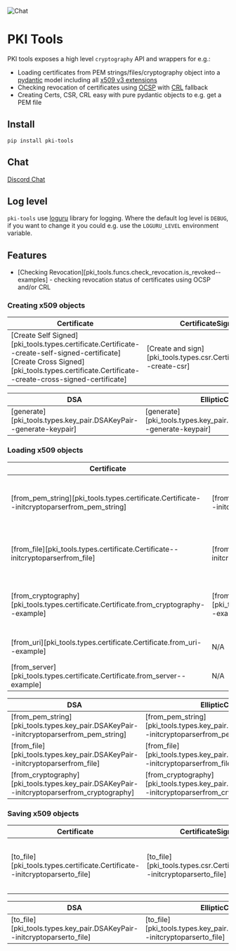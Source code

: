 ![Chat](https://img.shields.io/badge/chat-black?style=for-the-badge&logo=discord&logoColor=white&link=https%3A%2F%2Fdiscord.gg%2F6E6Uw7Tm)

# PKI Tools

PKI tools exposes a high level `cryptography` API and wrappers for e.g.:

* Loading certificates from PEM strings/files/cryptography object into
  a [pydantic][pydantic-docs] model including all
  [x509 v3 extensions][ext-draft]
* Checking revocation of certificates using [OCSP][ocsp-draft] with
  [CRL][crl-draft] fallback
* Creating Certs, CSR, CRL easy with pure pydantic objects to e.g. get a
  PEM file

## Install

`pip install pki-tools`

## Chat

[Discord Chat](https://discord.gg/6E6Uw7Tm)

## Log level

`pki-tools` use [loguru] library for logging. Where the default log level
is `DEBUG`, if you want to change it you could e.g. use the `LOGURU_LEVEL`
environment variable.

## Features

* [Checking Revocation][pki_tools.funcs.check_revocation.is_revoked--examples] -
  checking
  revocation status of certificates using OCSP and/or CRL

### Creating x509 objects

| **Certificate**                                                                                                                                                                                   | **CertificateSigningRequest**                                                | **Chain**                                               | **OCSP**                                                                                                                                               |
|---------------------------------------------------------------------------------------------------------------------------------------------------------------------------------------------------|------------------------------------------------------------------------------|---------------------------------------------------------|--------------------------------------------------------------------------------------------------------------------------------------------------------|
| [Create Self Signed][pki_tools.types.certificate.Certificate--create-self-signed-certificate]</br>[Create Cross Signed][pki_tools.types.certificate.Certificate--create-cross-signed-certificate] | [Create and sign][pki_tools.types.csr.CertificateSigningRequest--create-csr] | [Create from certificates][pki_tools.types.chain.Chain] | [Create request][pki_tools.types.ocsp.OCSPRequest--create-ocsp-request]</br>[Create response][pki_tools.types.ocsp.OCSPResponse--create-ocsp-response] |

| **DSA**                                                           | **EllipticCurve**                                                           | **ED448**                                                           | **ED25519**                                                           | **RSA**                                                           |  
|-------------------------------------------------------------------|-----------------------------------------------------------------------------|---------------------------------------------------------------------|-----------------------------------------------------------------------|-------------------------------------------------------------------|
| [generate][pki_tools.types.key_pair.DSAKeyPair--generate-keypair] | [generate][pki_tools.types.key_pair.EllipticCurveKeyPair--generate-keypair] | [generate][pki_tools.types.key_pair.Ed448KeyPair--generate-keypair] | [generate][pki_tools.types.key_pair.Ed25519KeyPair--generate-keypair] | [generate][pki_tools.types.key_pair.RSAKeyPair--generate-keypair] |

### Loading x509 objects

| **Certificate**                                                                             | **CertificateSigningRequest**                                                                     | **Chain**                                                                       | OCSP                                                                                                                                                                                            |
|---------------------------------------------------------------------------------------------|---------------------------------------------------------------------------------------------------|---------------------------------------------------------------------------------|-------------------------------------------------------------------------------------------------------------------------------------------------------------------------------------------------|
| [from_pem_string][pki_tools.types.certificate.Certificate--initcryptoparserfrom_pem_string] | [from_pem_string][pki_tools.types.csr.CertificateSigningRequest--initcryptoparserfrom_pem_string] | [from_pem_string][pki_tools.types.chain.Chain--initcryptoparserfrom_pem_string] | [Request.from_pem_string][pki_tools.types.ocsp.OCSPRequest--initcryptoparserfrom_pem_string]</br>[Response.from_pem_string][pki_tools.types.ocsp.OCSPResponse--initcryptoparserfrom_pem_string] | 
| [from_file][pki_tools.types.certificate.Certificate--initcryptoparserfrom_file]             | [from_file][pki_tools.types.csr.CertificateSigningRequest--initcryptoparserfrom_file]             | [from_file][pki_tools.types.chain.Chain--initcryptoparserfrom_file]             | [Request.from_file][pki_tools.types.ocsp.OCSPRequest--initcryptoparserfrom_file]</br>[Response.from_file][pki_tools.types.ocsp.OCSPResponse--initcryptoparserfrom_file]                         | 
| [from_cryptography][pki_tools.types.certificate.Certificate.from_cryptography--example]     | [from_cryptography][pki_tools.types.csr.CertificateSigningRequest.from_cryptography--example]     | [from_cryptography][pki_tools.types.chain.Chain--certificatesfrom_cryptography] | [Request.from_cryptography][pki_tools.types.ocsp.OCSPRequest.from_cryptography--example]</br>[Response.from_cryptography][pki_tools.types.ocsp.OCSPResponse.from_cryptography--example]         |                                                                                                                                                                                                
| [from_uri][pki_tools.types.certificate.Certificate.from_uri--example]                       | N/A                                                                                               | [from_uri][pki_tools.types.chain.Chain--certificatesfrom_uri]                   | N/A                                                                                                                                                                                             |
| [from_server][pki_tools.types.certificate.Certificate.from_server--example]                 | N/A                                                                                               | N/A                                                                             | N/A                                                                                                                                                                                             |

| **DSA**                                                                                     | **EllipticCurve**                                                                                     | **ED448**                                                                                     | **ED25519**                                                                                     | **RSA**                                                                                     |
|---------------------------------------------------------------------------------------------|-------------------------------------------------------------------------------------------------------|-----------------------------------------------------------------------------------------------|-------------------------------------------------------------------------------------------------|---------------------------------------------------------------------------------------------|
| [from_pem_string][pki_tools.types.key_pair.DSAKeyPair--initcryptoparserfrom_pem_string]     | [from_pem_string][pki_tools.types.key_pair.EllipticCurveKeyPair--initcryptoparserfrom_pem_string]     | [from_pem_string][pki_tools.types.key_pair.Ed448KeyPair--initcryptoparserfrom_pem_string]     | [from_pem_string][pki_tools.types.key_pair.Ed25519KeyPair--initcryptoparserfrom_pem_string]     | [from_pem_string][pki_tools.types.key_pair.RSAKeyPair--initcryptoparserfrom_pem_string]     |
| [from_file][pki_tools.types.key_pair.DSAKeyPair--initcryptoparserfrom_file]                 | [from_file][pki_tools.types.key_pair.EllipticCurveKeyPair--initcryptoparserfrom_file]                 | [from_file][pki_tools.types.key_pair.Ed448KeyPair--initcryptoparserfrom_file]                 | [from_file][pki_tools.types.key_pair.Ed25519KeyPair--initcryptoparserfrom_file]                 | [from_file][pki_tools.types.key_pair.RSAKeyPair--initcryptoparserfrom_file]                 |
| [from_cryptography][pki_tools.types.key_pair.DSAKeyPair--initcryptoparserfrom_cryptography] | [from_cryptography][pki_tools.types.key_pair.EllipticCurveKeyPair--initcryptoparserfrom_cryptography] | [from_cryptography][pki_tools.types.key_pair.Ed448KeyPair--initcryptoparserfrom_cryptography] | [from_cryptography][pki_tools.types.key_pair.Ed25519KeyPair--initcryptoparserfrom_cryptography] | [from_cryptography][pki_tools.types.key_pair.RSAKeyPair--initcryptoparserfrom_cryptography] |

### Saving x509 objects

| **Certificate**                                                             | **CertificateSigningRequest**                                                     | **Chain**                                                       | **OCSP**                                                                                                                                                        |
|-----------------------------------------------------------------------------|-----------------------------------------------------------------------------------|-----------------------------------------------------------------|-----------------------------------------------------------------------------------------------------------------------------------------------------------------|
| [to_file][pki_tools.types.certificate.Certificate--initcryptoparserto_file] | [to_file][pki_tools.types.csr.CertificateSigningRequest--initcryptoparserto_file] | [to_file][pki_tools.types.chain.Chain--initcryptoparserto_file] | [Request.to_file][pki_tools.types.ocsp.OCSPRequest--initcryptoparserto_file]</br>[Response.to_file][pki_tools.types.ocsp.OCSPResponse--initcryptoparserto_file] |

| **DSA**                                                                 | **EllipticCurve**                                                                 | **ED448**                                                                 | **ED25519**                                                                 | **RSA**                                                                 |
|-------------------------------------------------------------------------|-----------------------------------------------------------------------------------|---------------------------------------------------------------------------|-----------------------------------------------------------------------------|-------------------------------------------------------------------------|
| [to_file][pki_tools.types.key_pair.DSAKeyPair--initcryptoparserto_file] | [to_file][pki_tools.types.key_pair.EllipticCurveKeyPair--initcryptoparserto_file] | [to_file][pki_tools.types.key_pair.Ed448KeyPair--initcryptoparserto_file] | [to_file][pki_tools.types.key_pair.Ed25519KeyPair--initcryptoparserto_file] | [to_file][pki_tools.types.key_pair.RSAKeyPair--initcryptoparserto_file] |

[pydantic-docs]: https://docs.pydantic.dev/latest/

[ocsp-draft]: https://datatracker.ietf.org/doc/html/rfc5280.html#section-4.2.2.1

[crl-draft]: https://datatracker.ietf.org/doc/html/rfc5280.html#section-4.2.1.13

[ext-draft]: https://datatracker.ietf.org/doc/html/rfc5280.html#section-4.2

[loguru]: https://github.com/Delgan/loguru